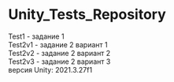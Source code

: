 # Unity_Tests_Repository
 Test1 - задание 1  
 Test2v1 - задание 2 вариант 1  
 Test2v2 - задание 2 вариант 2  
 Test2v3 - задание 2 вариант 3  
 версия Unity: 2021.3.27f1
